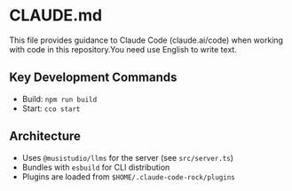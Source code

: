 # CLAUDE.md

This file provides guidance to Claude Code (claude.ai/code) when working with code in this repository.You need use English to write text.

## Key Development Commands
- Build: `npm run build`
- Start: `cco start`

## Architecture
- Uses `@musistudio/llms` for the server (see `src/server.ts`)
- Bundles with `esbuild` for CLI distribution
- Plugins are loaded from `$HOME/.claude-code-rock/plugins`